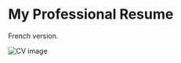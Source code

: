 
My Professional Resume
======================

French version.

![CV image](https://github.com/omarrim/CV-FRv/cv_fr.png)


